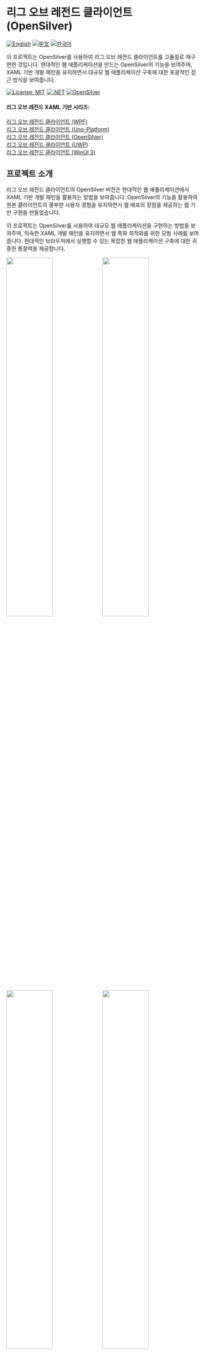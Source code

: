 # 리그 오브 레전드 클라이언트 (OpenSilver)

[![English](https://img.shields.io/badge/docs-English-blue.svg)](README.md) [![中文](https://img.shields.io/badge/docs-中文-red.svg)](README.zh-CN.md) [![한국어](https://img.shields.io/badge/docs-한국어-green.svg)](README.ko.md)

이 프로젝트는 OpenSilver를 사용하여 리그 오브 레전드 클라이언트를 고품질로 재구현한 것입니다. 현대적인 웹 애플리케이션을 만드는 OpenSilver의 기능을 보여주며, XAML 기반 개발 패턴을 유지하면서 대규모 웹 애플리케이션 구축에 대한 포괄적인 접근 방식을 보여줍니다.

[![License: MIT](https://img.shields.io/badge/License-MIT-yellow.svg)](https://opensource.org/licenses/MIT)
[![.NET](https://img.shields.io/badge/.NET-8.0-blue.svg)](https://dotnet.microsoft.com/download)
[![OpenSilver](https://img.shields.io/badge/OpenSilver-2.0-purple.svg)](https://opensilver.net)

#### 리그 오브 레전드 XAML 기반 시리즈:
[리그 오브 레전드 클라이언트 (WPF)](https://github.com/jamesnetgroup/leagueoflegends-wpf)  
[리그 오브 레전드 클라이언트 (Uno-Platform)](https://github.com/jamesnetgroup/leagueoflegends-uno)  
[리그 오브 레전드 클라이언트 (OpenSilver)](https://github.com/jamesnetgroup/leagueoflegends-opensilver)  
[리그 오브 레전드 클라이언트 (UWP)](https://github.com/JamesnetGroup/leagueoflegends-uwp)  
[리그 오브 레전드 클라이언트 (WinUI 3)](https://github.com/jamesnetgroup/leagueoflegends-winui3)

## 프로젝트 소개

리그 오브 레전드 클라이언트의 OpenSilver 버전은 현대적인 웹 애플리케이션에서 XAML 기반 개발 패턴을 활용하는 방법을 보여줍니다. OpenSilver의 기능을 활용하여 원본 클라이언트의 풍부한 사용자 경험을 유지하면서 웹 배포의 장점을 제공하는 웹 기반 구현을 만들었습니다.

이 프로젝트는 OpenSilver를 사용하여 대규모 웹 애플리케이션을 구현하는 방법을 보여주며, 익숙한 XAML 개발 패턴을 유지하면서 웹 특화 최적화를 위한 모범 사례를 보여줍니다. 현대적인 브라우저에서 실행할 수 있는 복잡한 웹 애플리케이션 구축에 대한 귀중한 통찰력을 제공합니다.


<img src="https://github.com/user-attachments/assets/3bc0d881-577e-4aa2-8802-698169d701a5" width="49%"/>
<img src="https://github.com/user-attachments/assets/d3b13869-d0f8-457d-90d9-5a637c500b4a" width="49%"/>
<img src="https://github.com/user-attachments/assets/45920f83-41b9-4924-8e92-86123d15a2a4" width="49%"/>
<img src="https://github.com/user-attachments/assets/4e41c4af-1a98-48b0-9c44-05ac48f0430e" width="49%"/>
<img src="https://github.com/user-attachments/assets/78415f9d-732c-4940-881c-beed7a6e9620" width="49%"/>
<img src="https://github.com/user-attachments/assets/b376f4ed-4ffd-4528-b1cc-6b0483f442e1" width="49%"/>
<img src="https://github.com/user-attachments/assets/3bc0d881-577e-4aa2-8802-698169d701a5" width="49%"/>
<img src="https://github.com/user-attachments/assets/0cedb504-2f27-43b8-87ed-34e85f1d7b83" width="49%"/>
<img src="https://github.com/user-attachments/assets/f5e80933-9d18-47c1-81c6-eb55a680972a" width="49%"/>
<img src="https://github.com/user-attachments/assets/d8aa51d5-c6e1-4a9a-95f8-e20a7c6f9f91" width="49%"/>
<img src="https://github.com/user-attachments/assets/c2cc6c22-8345-4333-83a2-61ab08883652" width="49%"/>
<img src="https://github.com/user-attachments/assets/fd6aa0ca-14c1-4446-b6cb-2617bc15b373" width="49%"/>
<img src="https://github.com/user-attachments/assets/be84fe63-4fb5-4a6c-a537-9907b88e648b" width="49%"/>
<img src="https://github.com/user-attachments/assets/24db2d8b-b839-42b2-be8a-2fc6266dad77" width="49%"/>
<img src="https://github.com/user-attachments/assets/642ccf0d-f2df-4adc-bb87-b1246cbda0b7" width="49%"/>
<img src="https://github.com/user-attachments/assets/bece2bfd-1bb9-436e-b928-929d3706398c" width="49%"/>


## 핵심 기술 스택
- [x] **Jamesnet.Core**: .NET Standard 2.0 기반의 크로스 플랫폼 코어 라이브러리
- [x] **Jamesnet.OpenSilver**: OpenSilver 애플리케이션을 위한 웹 최적화 UI 프레임워크

이러한 라이브러리들은 시리즈의 다른 XAML 기반 플랫폼과의 호환성을 유지하면서 OpenSilver에 특화되어 있습니다.

## 주요 기능 및 구현

1. **웹 최적화 아키텍처**
   - [x] 브라우저 친화적 모듈식 설계
   - [x] 웹 특화 성능 최적화
   - [x] 점진적 로딩 패턴

2. **고급 OpenSilver 기술**
   - [x] 웹 특화 CustomControls 구현
   - [x] 브라우저 기반 상태 관리
   - [x] 웹 최적화 리소스 관리

3. **성능 최적화**
   - [x] 브라우저 메모리 최적화
   - [x] 웹 특화 비동기 패턴
   - [x] 네트워크 인식 리소스 로딩

4. **UI/UX 디자인**
   - [x] 웹 호환 애니메이션
   - [x] 브라우저 최적화 렌더링
   - [x] 반응형 레이아웃 시스템

5. **프레임워크 설계**
   - [x] 웹 특화 이벤트 시스템
   - [x] 브라우저 상태 관리
   - [x] 크로스 브라우저 호환성

## 기술 스택
- .NET 8.0
- OpenSilver 2.0
- Jamesnet.Core
- Jamesnet.OpenSilver

## 시작하기
### 사전 요구사항
- Visual Studio 2022 이상
- .NET 8.0 SDK
- OpenSilver SDK

### 설치 및 실행
#### 1. 저장소 복제:
```bash
git clone https://github.com/jamesnetgroup/leagueoflegends-opensilver.git
```

#### 2. 빌드 및 실행
- Visual Studio 2022에서 솔루션 열기
- NuGet 패키지 복원
- 솔루션 빌드
- 선호하는 웹 브라우저로 실행

## 학습 기회
이 프로젝트는 OpenSilver 개발자들에게 귀중한 통찰력을 제공합니다:
1. **웹 애플리케이션 아키텍처**: 현대적인 웹 애플리케이션 설계 패턴 학습
2. **브라우저 최적화**: 웹 특화 성능 고려사항 이해
3. **웹용 XAML**: 웹 애플리케이션을 위한 XAML 기반 개발 마스터
4. **크로스 브라우저 호환성**: 일관된 동작을 보장하기 위한 기술 학습
5. **웹 리소스 관리**: 효율적인 리소스 로딩 패턴 이해

## 기여하기
리그 오브 레전드 클라이언트 (OpenSilver) 프로젝트에 대한 기여를 환영합니다! 이슈 제출, 풀 리퀘스트 생성 또는 개선 사항 제안을 자유롭게 해주세요.

## 라이선스
이 프로젝트는 MIT 라이선스에 따라 라이선스가 부여됩니다. 자세한 내용은 [LICENSE](LICENSE) 파일을 참조하세요.

## 연락처
- 웹사이트: https://jamesnet.dev
- 이메일: james@jamesnet.dev, vickyqu115@hotmail.com

이 리그 오브 레전드 클라이언트 재구현을 통해 현대적인 웹 애플리케이션 제작에서 OpenSilver의 파워를 경험해보세요!
